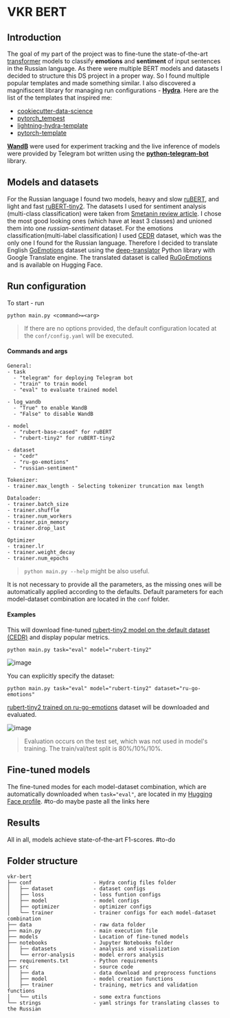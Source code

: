 # VKR BERT

## Introduction

The goal of my part of the project was to fine-tune the state-of-the-art [transformer](https://arxiv.org/abs/1706.03762) models to classify __emotions__ and __sentiment__ of input sentences in the Russian language. As there were multiple BERT models and datasets I decided to structure this DS project in a proper way. So I found multiple popular templates and made something similar. I also discovered a magnifiscent library for managing run configurations - __[Hydra](https://hydra.cc)__. Here are the list of the templates that inspired me:

- [cookiecutter-data-science](https://drivendata.github.io/cookiecutter-data-science/)
- [pytorch_tempest](https://github.com/Erlemar/pytorch_tempest/)
- [lightning-hydra-template](https://github.com/ashleve/lightning-hydra-template)
- [pytorch-template](https://github.com/victoresque/pytorch-template)

__[WandB](https://wandb.ai)__ were used for experiment tracking and the live inference of models were provided by Telegram bot written using the __[python-telegram-bot](https://github.com/python-telegram-bot/python-telegram-bot)__ library.

## Models and datasets

For the Russian language I found two models, heavy and slow [ruBERT](https://huggingface.co/DeepPavlov/rubert-base-cased), and light and fast [ruBERT-tiny2](https://huggingface.co/cointegrated/rubert-tiny2). The datasets I used for sentiment analysis (multi-class classification) were taken from [Smetanin review article](https://github.com/sismetanin/sentiment-analysis-in-russian). I chose the most good looking ones (which have at least 3 classes) and unioned them into one *russian-sentiment* dataset. For the emotions classification(multi-label classification) I used [CEDR](https://huggingface.co/datasets/cedr) dataset, which was the only one I found for the Russian language. Therefore I decided to translate English [GoEmotions](https://huggingface.co/datasets/go_emotions) dataset using the [deep-translator](https://github.com/nidhaloff/deep-translator) Python library with Google Translate engine. The translated dataset is called [RuGoEmotions](https://huggingface.co/datasets/seara/ru-go-emotions) and is available on Hugging Face. 

## Run configuration

To start - run

```shell
python main.py <command>=<arg>
```

>If there are no options provided, the default configuration located at the `conf/config.yaml` will be executed.

#### Commands and args
```
General:
- task
  - "telegram" for deploying Telegram bot
  - "train" to train model
  - "eval" to evaluate trained model

- log_wandb
  - "True" to enable WandB
  - "False" to disable WandB

- model
  - "rubert-base-cased" for ruBERT
  - "rubert-tiny2" for ruBERT-tiny2

- dataset
  - "cedr"
  - "ru-go-emotions"
  - "russian-sentiment"

Tokenizer:
- trainer.max_length - Selecting tokenizer truncation max length

Dataloader:
- trainer.batch_size
- trainer.shuffle
- trainer.num_workers
- trainer.pin_memory
- trainer.drop_last

Optimizer
- trainer.lr
- trainer.weight_decay
- trainer.num_epochs
```

> `python main.py --help` might be also useful.

It is not necessary to provide all the parameters, as the missing ones will be automatically applied according to the defaults. Default parameters for each model-dataset combination are located in the `conf` folder.

#### Examples

This will download fine-tuned [rubert-tiny2 model on the default dataset (CEDR)](https://huggingface.co/seara/rubert-tiny2-cedr) and display popular metrics.

```shell
python main.py task="eval" model="rubert-tiny2"
```

![image](https://github.com/searayeah/vkr-bert/assets/57370975/19350c0d-9bc7-410c-bc17-fa7cce67071f)

You can explicitly specify the dataset:

```shell
python main.py task="eval" model="rubert-tiny2" dataset="ru-go-emotions"
```

[rubert-tiny2 trained on ru-go-emotions](https://huggingface.co/seara/rubert-tiny2-ru-go-emotions) dataset will be downloaded and evaluated.

![image](https://github.com/searayeah/vkr-bert/assets/57370975/73086b9d-8d01-4e41-abe7-704e4f6c85bf)


> Evaluation occurs on the test set, which was not used in model's training. The train/val/test split is 80%/10%/10%. 

## Fine-tuned models

The fine-tuned modes for each model-dataset combination, which are automatically downloaded when `task="eval"`, are located in my [Hugging Face profile](https://huggingface.co/seara). #to-do maybe paste all the links here


## Results

All in all, models achieve state-of-the-art F1-scores.
#to-do

## Folder structure

```
vkr-bert
├── conf                    - Hydra config files folder
│   ├── dataset             - dataset configs
│   ├── loss                - loss funtion configs
│   ├── model               - model configs
│   ├── optimizer           - optimizer configs
│   └── trainer             - trainer configs for each model-dataset combination
├── data                    - raw data folder
├── main.py                 - main execution file
├── models                  - Location of fine-tuned models
├── notebooks               - Jupyter Notebooks folder
│   ├── datasets            - analysis and visualization
│   └── error-analysis      - model errors analysis
├── requirements.txt        - Python requirements
├── src                     - source code
│   ├── data                - data download and preprocess functions
│   ├── model               - model creation functions
│   ├── trainer             - training, metrics and validation functions
│   └── utils               - some extra functions
└── strings                 - yaml strings for translating classes to the Russian
```

